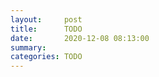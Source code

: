 ```yaml
---
layout:     post
title:      TODO
date:       2020-12-08 08:13:00
summary:    
categories: TODO
---
```

